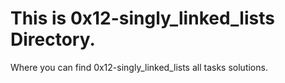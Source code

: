 # This is  0x12-singly_linked_lists Directory.
Where you can find  0x12-singly_linked_lists all tasks solutions.
